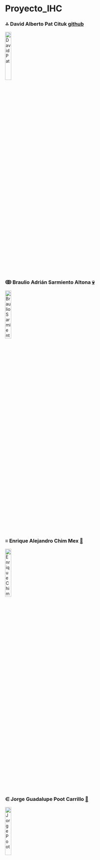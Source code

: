 # Proyecto_IHC

<h3 >⁂ David Alberto Pat Cituk <a href="https://github.com/IDPatI" target="_blank">
     github
</a></h3>

<img style="horizontal-align:center" width="20%" src="https://user-images.githubusercontent.com/95386020/187352524-56ab9f85-d414-4adb-b655-c4153a734a08.jpeg"
     alt="David Pat"
     />
     
<h3 >ↂ Braulio Adrián Sarmiento Altona <a href="https://github.com/Peopledbear52" target="_blank">
     💀
</a></h3>

<img style="horizontal-align:center" width="20%" src="https://user-images.githubusercontent.com/95386020/214761481-5cee331d-8c40-4862-b4dd-d426b9cf0659.png"
     alt="Braulio Sarmiento"
     />
     
     
<h3 >≡ Enrique Alejandro Chim Mex <a href="https://github.com/Enrique325">
    🧿
</a></h3>

<img style="horizontal-align:center" width="20%" src="https://user-images.githubusercontent.com/95386020/187357009-ce7a0b41-18a2-4604-8228-491528f29427.jpg"
     alt="Enrique Chim"
     />
     
<h3 >∈ Jorge Guadalupe Poot Carrillo <a href="https://github.com">
    🐔
</a></h3>

<img style="horizontal-align:center" width="20%" src="https://user-images.githubusercontent.com/95386020/214761791-e6b750fe-7ff1-4c0c-9d67-5d9e211f8a30.jpg"
     alt="Jorge Poot"
     />     

